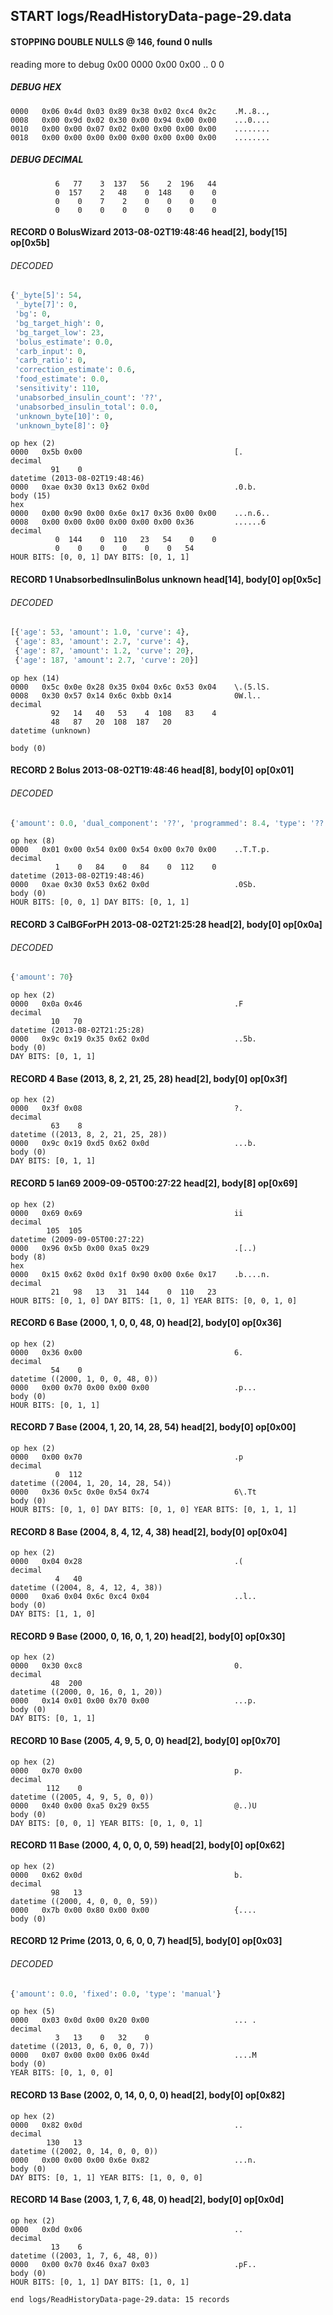 ## START logs/ReadHistoryData-page-29.data
#### STOPPING DOUBLE NULLS @ 146, found 0 nulls
reading more to debug 0x00
    0000   0x00 0x00                                  ..
              0    0
##### DEBUG HEX
    0000   0x06 0x4d 0x03 0x89 0x38 0x02 0xc4 0x2c    .M..8..,
    0008   0x00 0x9d 0x02 0x30 0x00 0x94 0x00 0x00    ...0....
    0010   0x00 0x00 0x07 0x02 0x00 0x00 0x00 0x00    ........
    0018   0x00 0x00 0x00 0x00 0x00 0x00 0x00 0x00    ........
##### DEBUG DECIMAL
              6   77    3  137   56    2  196   44
              0  157    2   48    0  148    0    0
              0    0    7    2    0    0    0    0
              0    0    0    0    0    0    0    0
#### RECORD 0 BolusWizard 2013-08-02T19:48:46 head[2], body[15] op[0x5b]
###### DECODED
```python
{'_byte[5]': 54,
 '_byte[7]': 0,
 'bg': 0,
 'bg_target_high': 0,
 'bg_target_low': 23,
 'bolus_estimate': 0.0,
 'carb_input': 0,
 'carb_ratio': 0,
 'correction_estimate': 0.6,
 'food_estimate': 0.0,
 'sensitivity': 110,
 'unabsorbed_insulin_count': '??',
 'unabsorbed_insulin_total': 0.0,
 'unknown_byte[10]': 0,
 'unknown_byte[8]': 0}
```
    op hex (2)
    0000   0x5b 0x00                                  [.
    decimal
             91    0
    datetime (2013-08-02T19:48:46)
    0000   0xae 0x30 0x13 0x62 0x0d                   .0.b.
    body (15)
    hex
    0000   0x00 0x90 0x00 0x6e 0x17 0x36 0x00 0x00    ...n.6..
    0008   0x00 0x00 0x00 0x00 0x00 0x00 0x36         ......6
    decimal
              0  144    0  110   23   54    0    0
              0    0    0    0    0    0   54
    HOUR BITS: [0, 0, 1] DAY BITS: [0, 1, 1]
#### RECORD 1 UnabsorbedInsulinBolus unknown head[14], body[0] op[0x5c]
###### DECODED
```python
[{'age': 53, 'amount': 1.0, 'curve': 4},
 {'age': 83, 'amount': 2.7, 'curve': 4},
 {'age': 87, 'amount': 1.2, 'curve': 20},
 {'age': 187, 'amount': 2.7, 'curve': 20}]
```
    op hex (14)
    0000   0x5c 0x0e 0x28 0x35 0x04 0x6c 0x53 0x04    \.(5.lS.
    0008   0x30 0x57 0x14 0x6c 0xbb 0x14              0W.l..
    decimal
             92   14   40   53    4  108   83    4
             48   87   20  108  187   20
    datetime (unknown)

    body (0)

#### RECORD 2 Bolus 2013-08-02T19:48:46 head[8], body[0] op[0x01]
###### DECODED
```python
{'amount': 0.0, 'dual_component': '??', 'programmed': 8.4, 'type': '??'}
```
    op hex (8)
    0000   0x01 0x00 0x54 0x00 0x54 0x00 0x70 0x00    ..T.T.p.
    decimal
              1    0   84    0   84    0  112    0
    datetime (2013-08-02T19:48:46)
    0000   0xae 0x30 0x53 0x62 0x0d                   .0Sb.
    body (0)
    HOUR BITS: [0, 0, 1] DAY BITS: [0, 1, 1]
#### RECORD 3 CalBGForPH 2013-08-02T21:25:28 head[2], body[0] op[0x0a]
###### DECODED
```python
{'amount': 70}
```
    op hex (2)
    0000   0x0a 0x46                                  .F
    decimal
             10   70
    datetime (2013-08-02T21:25:28)
    0000   0x9c 0x19 0x35 0x62 0x0d                   ..5b.
    body (0)
    DAY BITS: [0, 1, 1]
#### RECORD 4 Base (2013, 8, 2, 21, 25, 28) head[2], body[0] op[0x3f]

    op hex (2)
    0000   0x3f 0x08                                  ?.
    decimal
             63    8
    datetime ((2013, 8, 2, 21, 25, 28))
    0000   0x9c 0x19 0xd5 0x62 0x0d                   ...b.
    body (0)
    DAY BITS: [0, 1, 1]
#### RECORD 5 Ian69 2009-09-05T00:27:22 head[2], body[8] op[0x69]

    op hex (2)
    0000   0x69 0x69                                  ii
    decimal
            105  105
    datetime (2009-09-05T00:27:22)
    0000   0x96 0x5b 0x00 0xa5 0x29                   .[..)
    body (8)
    hex
    0000   0x15 0x62 0x0d 0x1f 0x90 0x00 0x6e 0x17    .b....n.
    decimal
             21   98   13   31  144    0  110   23
    HOUR BITS: [0, 1, 0] DAY BITS: [1, 0, 1] YEAR BITS: [0, 0, 1, 0]
#### RECORD 6 Base (2000, 1, 0, 0, 48, 0) head[2], body[0] op[0x36]

    op hex (2)
    0000   0x36 0x00                                  6.
    decimal
             54    0
    datetime ((2000, 1, 0, 0, 48, 0))
    0000   0x00 0x70 0x00 0x00 0x00                   .p...
    body (0)
    HOUR BITS: [0, 1, 1]
#### RECORD 7 Base (2004, 1, 20, 14, 28, 54) head[2], body[0] op[0x00]

    op hex (2)
    0000   0x00 0x70                                  .p
    decimal
              0  112
    datetime ((2004, 1, 20, 14, 28, 54))
    0000   0x36 0x5c 0x0e 0x54 0x74                   6\.Tt
    body (0)
    HOUR BITS: [0, 1, 0] DAY BITS: [0, 1, 0] YEAR BITS: [0, 1, 1, 1]
#### RECORD 8 Base (2004, 8, 4, 12, 4, 38) head[2], body[0] op[0x04]

    op hex (2)
    0000   0x04 0x28                                  .(
    decimal
              4   40
    datetime ((2004, 8, 4, 12, 4, 38))
    0000   0xa6 0x04 0x6c 0xc4 0x04                   ..l..
    body (0)
    DAY BITS: [1, 1, 0]
#### RECORD 9 Base (2000, 0, 16, 0, 1, 20) head[2], body[0] op[0x30]

    op hex (2)
    0000   0x30 0xc8                                  0.
    decimal
             48  200
    datetime ((2000, 0, 16, 0, 1, 20))
    0000   0x14 0x01 0x00 0x70 0x00                   ...p.
    body (0)
    DAY BITS: [0, 1, 1]
#### RECORD 10 Base (2005, 4, 9, 5, 0, 0) head[2], body[0] op[0x70]

    op hex (2)
    0000   0x70 0x00                                  p.
    decimal
            112    0
    datetime ((2005, 4, 9, 5, 0, 0))
    0000   0x40 0x00 0xa5 0x29 0x55                   @..)U
    body (0)
    DAY BITS: [0, 0, 1] YEAR BITS: [0, 1, 0, 1]
#### RECORD 11 Base (2000, 4, 0, 0, 0, 59) head[2], body[0] op[0x62]

    op hex (2)
    0000   0x62 0x0d                                  b.
    decimal
             98   13
    datetime ((2000, 4, 0, 0, 0, 59))
    0000   0x7b 0x00 0x80 0x00 0x00                   {....
    body (0)

#### RECORD 12 Prime (2013, 0, 6, 0, 0, 7) head[5], body[0] op[0x03]
###### DECODED
```python
{'amount': 0.0, 'fixed': 0.0, 'type': 'manual'}
```
    op hex (5)
    0000   0x03 0x0d 0x00 0x20 0x00                   ... .
    decimal
              3   13    0   32    0
    datetime ((2013, 0, 6, 0, 0, 7))
    0000   0x07 0x00 0x00 0x06 0x4d                   ....M
    body (0)
    YEAR BITS: [0, 1, 0, 0]
#### RECORD 13 Base (2002, 0, 14, 0, 0, 0) head[2], body[0] op[0x82]

    op hex (2)
    0000   0x82 0x0d                                  ..
    decimal
            130   13
    datetime ((2002, 0, 14, 0, 0, 0))
    0000   0x00 0x00 0x00 0x6e 0x82                   ...n.
    body (0)
    DAY BITS: [0, 1, 1] YEAR BITS: [1, 0, 0, 0]
#### RECORD 14 Base (2003, 1, 7, 6, 48, 0) head[2], body[0] op[0x0d]

    op hex (2)
    0000   0x0d 0x06                                  ..
    decimal
             13    6
    datetime ((2003, 1, 7, 6, 48, 0))
    0000   0x00 0x70 0x46 0xa7 0x03                   .pF..
    body (0)
    HOUR BITS: [0, 1, 1] DAY BITS: [1, 0, 1]
`end logs/ReadHistoryData-page-29.data: 15 records`
